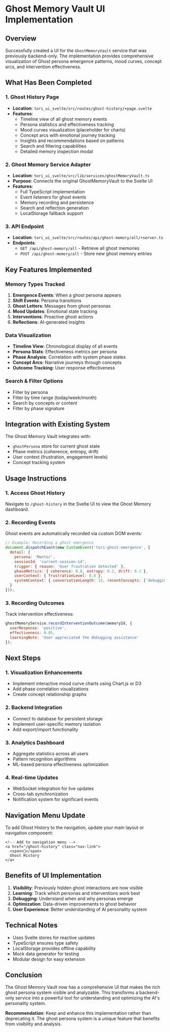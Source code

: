 # Ghost Memory Vault UI Implementation

## Overview

Successfully created a UI for the `GhostMemoryVault` service that was previously backend-only. The implementation provides comprehensive visualization of Ghost persona emergence patterns, mood curves, concept arcs, and intervention effectiveness.

## What Has Been Completed

### 1. Ghost History Page
- **Location**: `tori_ui_svelte/src/routes/ghost-history/+page.svelte`
- **Features**:
  - Timeline view of all ghost memory events
  - Persona statistics and effectiveness tracking
  - Mood curves visualization (placeholder for charts)
  - Concept arcs with emotional journey tracking
  - Insights and recommendations based on patterns
  - Search and filtering capabilities
  - Detailed memory inspection modal

### 2. Ghost Memory Service Adapter
- **Location**: `tori_ui_svelte/src/lib/services/ghostMemoryVault.ts`
- **Purpose**: Connects the original GhostMemoryVault to the Svelte UI
- **Features**:
  - Full TypeScript implementation
  - Event listeners for ghost events
  - Memory recording and persistence
  - Search and reflection generation
  - LocalStorage fallback support

### 3. API Endpoint
- **Location**: `tori_ui_svelte/src/routes/api/ghost-memory/all/+server.ts`
- **Endpoints**:
  - `GET /api/ghost-memory/all` - Retrieve all ghost memories
  - `POST /api/ghost-memory/all` - Store new ghost memory entries

## Key Features Implemented

### Memory Types Tracked
1. **Emergence Events**: When a ghost persona appears
2. **Shift Events**: Persona transitions
3. **Ghost Letters**: Messages from ghost personas
4. **Mood Updates**: Emotional state tracking
5. **Interventions**: Proactive ghost actions
6. **Reflections**: AI-generated insights

### Data Visualization
- **Timeline View**: Chronological display of all events
- **Persona Stats**: Effectiveness metrics per persona
- **Phase Analysis**: Correlation with system phase states
- **Concept Arcs**: Narrative journeys through concepts
- **Outcome Tracking**: User response effectiveness

### Search & Filter Options
- Filter by persona
- Filter by time range (today/week/month)
- Search by concepts or content
- Filter by phase signature

## Integration with Existing System

The Ghost Memory Vault integrates with:
- `ghostPersona` store for current ghost state
- Phase metrics (coherence, entropy, drift)
- User context (frustration, engagement levels)
- Concept tracking system

## Usage Instructions

### 1. Access Ghost History
Navigate to `/ghost-history` in the Svelte UI to view the Ghost Memory dashboard.

### 2. Recording Events
Ghost events are automatically recorded via custom DOM events:
```javascript
// Example: Recording a ghost emergence
document.dispatchEvent(new CustomEvent('tori-ghost-emergence', {
  detail: {
    persona: 'Mentor',
    sessionId: 'current-session-id',
    trigger: { reason: 'User frustration detected' },
    phaseMetrics: { coherence: 0.8, entropy: 0.2, drift: 0.1 },
    userContext: { frustrationLevel: 0.8 },
    systemContext: { conversationLength: 15, recentConcepts: ['debugging'] }
  }
}));
```

### 3. Recording Outcomes
Track intervention effectiveness:
```javascript
ghostMemoryService.recordInterventionOutcome(memoryId, {
  userResponse: 'positive',
  effectiveness: 0.85,
  learningNote: 'User appreciated the debugging assistance'
});
```

## Next Steps

### 1. Visualization Enhancements
- Implement interactive mood curve charts using Chart.js or D3
- Add phase correlation visualizations
- Create concept relationship graphs

### 2. Backend Integration
- Connect to database for persistent storage
- Implement user-specific memory isolation
- Add export/import functionality

### 3. Analytics Dashboard
- Aggregate statistics across all users
- Pattern recognition algorithms
- ML-based persona effectiveness optimization

### 4. Real-time Updates
- WebSocket integration for live updates
- Cross-tab synchronization
- Notification system for significant events

## Navigation Menu Update

To add Ghost History to the navigation, update your main layout or navigation component:

```svelte
<!-- Add to navigation menu -->
<a href="/ghost-history" class="nav-link">
  <span>👻</span>
  Ghost History
</a>
```

## Benefits of UI Implementation

1. **Visibility**: Previously hidden ghost interactions are now visible
2. **Learning**: Track which personas and interventions work best
3. **Debugging**: Understand when and why personas emerge
4. **Optimization**: Data-driven improvements to ghost behavior
5. **User Experience**: Better understanding of AI personality system

## Technical Notes

- Uses Svelte stores for reactive updates
- TypeScript ensures type safety
- LocalStorage provides offline capability
- Mock data generator for testing
- Modular design for easy extension

## Conclusion

The Ghost Memory Vault now has a comprehensive UI that makes the rich ghost persona system visible and analyzable. This transforms a backend-only service into a powerful tool for understanding and optimizing the AI's personality system.

**Recommendation**: Keep and enhance this implementation rather than deprecating it. The ghost persona system is a unique feature that benefits from visibility and analysis.
